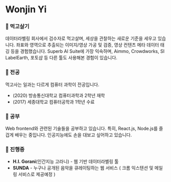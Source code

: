 # Wonjin Yi

 
### 🔭 먹고살기

데이터라벨링 회사에서 검수자로 먹고살며, 세상을 관찰하는 새로운 기준을 세우고 있습니다. 좌표와 영역으로 추출되는 이미지/영상 가공 및 검증, 영상 컨텐츠 메타 데이터 태깅 등을 경험했습니다.
Superb AI Suite에 가장 익숙하며, Aimmo, Crowdworks, SI LabelEarth, 포토샵 등 다른 툴도 사용해본 경험이 있습니다.

### 🌱 전공
먹고사는 일과는 다르게 컴퓨터 과학이 전공입니다.
* (2020) 방송통신대학교 컴퓨터과학과 2학년 재학
* (2017) 세종대학교 컴퓨터공학과 1학년 수료

### 🤔 공부

Web frontend와 관련된 기술들을 공부하고 있습니다. 특히, React.js, Node.js를 즐겁게 배우는 중입니다. 인공지능에도 손을 대보고 싶어하고 있습니다.

### 👯 진행중
* **H.I. Gorani**(인간지능 고라니) - 웹 기반 데이터라벨링 툴
* **SUNDA** - 누구나 공개된 음악을 큐레이팅하는 웹 서비스 ( 크롬 익스텐션 및 메일링 서비스로 제공예정 )


<!--
**wonjinYi/wonjinYi** is a ✨ _special_ ✨ repository because its `README.md` (this file) appears on your GitHub profile.

Here are some ideas to get you started:

- 🔭 I’m currently working on ...
- 🌱 I’m currently learning ...
- 👯 I’m looking to collaborate on ...
- 🤔 I’m looking for help with ...
- 💬 Ask me about ...
- 📫 How to reach me: ...
- 😄 Pronouns: ...
- ⚡ Fun fact: ...
-->
